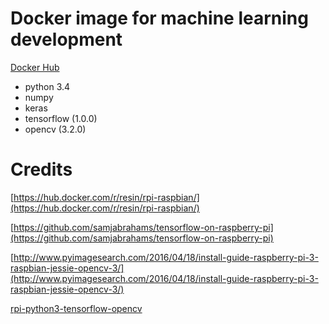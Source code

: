 # Docker image for machine learning development

[Docker Hub](https://hub.docker.com/r/imelnik/rpi-python3-tensorflow-opencv/)

- python 3.4
- numpy
- keras
- tensorflow (1.0.0)
- opencv (3.2.0)

# Credits

[https://hub.docker.com/r/resin/rpi-raspbian/](https://hub.docker.com/r/resin/rpi-raspbian/)

[https://github.com/samjabrahams/tensorflow-on-raspberry-pi](https://github.com/samjabrahams/tensorflow-on-raspberry-pi)

[http://www.pyimagesearch.com/2016/04/18/install-guide-raspberry-pi-3-raspbian-jessie-opencv-3/](http://www.pyimagesearch.com/2016/04/18/install-guide-raspberry-pi-3-raspbian-jessie-opencv-3/)

[rpi-python3-tensorflow-opencv](https://github.com/iMelnik/rpi-python3-tensorflow-opencv)



